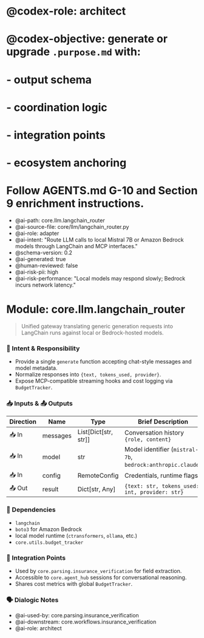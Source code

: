 # @codex-role: architect
# @codex-objective: generate or upgrade `.purpose.md` with:
# - output schema
# - coordination logic
# - integration points
# - ecosystem anchoring
# Follow AGENTS.md G-10 and Section 9 enrichment instructions.

- @ai-path: core.llm.langchain_router
- @ai-source-file: core/llm/langchain_router.py
- @ai-role: adapter
- @ai-intent: "Route LLM calls to local Mistral 7B or Amazon Bedrock models through LangChain and MCP interfaces."
- @schema-version: 0.2
- @ai-generated: true
- @human-reviewed: false
- @ai-risk-pii: high
- @ai-risk-performance: "Local models may respond slowly; Bedrock incurs network latency."

# Module: core.llm.langchain_router
> Unified gateway translating generic generation requests into LangChain runs against local or Bedrock-hosted models.

### 🎯 Intent & Responsibility
- Provide a single `generate` function accepting chat-style messages and model metadata.
- Normalize responses into `{text, tokens_used, provider}`.
- Expose MCP-compatible streaming hooks and cost logging via `BudgetTracker`.

### 📥 Inputs & 📤 Outputs
| Direction | Name | Type | Brief Description |
|-----------|------|------|-------------------|
| 📥 In | messages | List[Dict[str, str]] | Conversation history `{role, content}` |
| 📥 In | model | str | Model identifier (`mistral-7b`, `bedrock:anthropic.claude`) |
| 📥 In | config | RemoteConfig | Credentials, runtime flags |
| 📤 Out | result | Dict[str, Any] | `{text: str, tokens_used: int, provider: str}` |

### 🔗 Dependencies
- `langchain`
- `boto3` for Amazon Bedrock
- local model runtime (`ctransformers`, `ollama`, etc.)
- `core.utils.budget_tracker`

### 🤝 Integration Points
- Used by `core.parsing.insurance_verification` for field extraction.
- Accessible to `core.agent_hub` sessions for conversational reasoning.
- Shares cost metrics with global `BudgetTracker`.

### 🗣 Dialogic Notes
- @ai-used-by: core.parsing.insurance_verification
- @ai-downstream: core.workflows.insurance_verification
- @ai-role: architect
